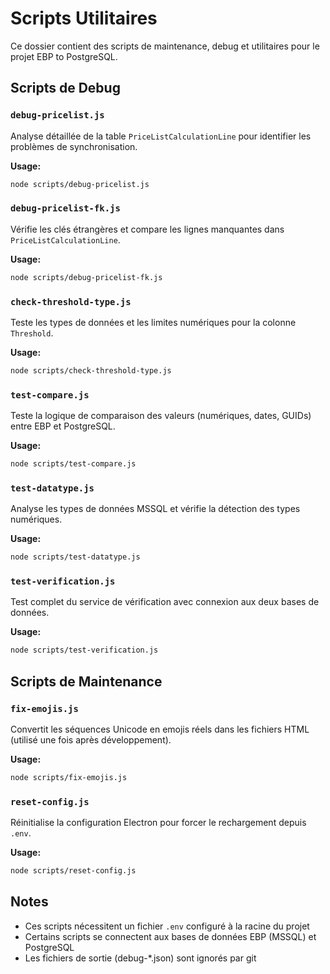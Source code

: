# Scripts Utilitaires

Ce dossier contient des scripts de maintenance, debug et utilitaires pour le projet EBP to PostgreSQL.

## Scripts de Debug

### `debug-pricelist.js`
Analyse détaillée de la table `PriceListCalculationLine` pour identifier les problèmes de synchronisation.

**Usage:**
```bash
node scripts/debug-pricelist.js
```

### `debug-pricelist-fk.js`
Vérifie les clés étrangères et compare les lignes manquantes dans `PriceListCalculationLine`.

**Usage:**
```bash
node scripts/debug-pricelist-fk.js
```

### `check-threshold-type.js`
Teste les types de données et les limites numériques pour la colonne `Threshold`.

**Usage:**
```bash
node scripts/check-threshold-type.js
```

### `test-compare.js`
Teste la logique de comparaison des valeurs (numériques, dates, GUIDs) entre EBP et PostgreSQL.

**Usage:**
```bash
node scripts/test-compare.js
```

### `test-datatype.js`
Analyse les types de données MSSQL et vérifie la détection des types numériques.

**Usage:**
```bash
node scripts/test-datatype.js
```

### `test-verification.js`
Test complet du service de vérification avec connexion aux deux bases de données.

**Usage:**
```bash
node scripts/test-verification.js
```

## Scripts de Maintenance

### `fix-emojis.js`
Convertit les séquences Unicode en emojis réels dans les fichiers HTML (utilisé une fois après développement).

**Usage:**
```bash
node scripts/fix-emojis.js
```

### `reset-config.js`
Réinitialise la configuration Electron pour forcer le rechargement depuis `.env`.

**Usage:**
```bash
node scripts/reset-config.js
```

## Notes

- Ces scripts nécessitent un fichier `.env` configuré à la racine du projet
- Certains scripts se connectent aux bases de données EBP (MSSQL) et PostgreSQL
- Les fichiers de sortie (debug-*.json) sont ignorés par git
